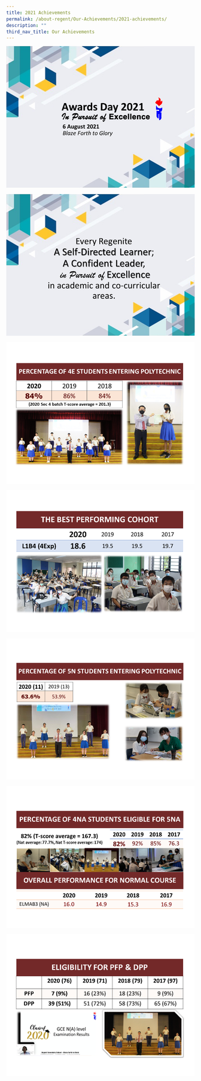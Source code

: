```yaml
---
title: 2021 Achievements
permalink: /about-regent/Our-Achievements/2021-achievements/
description: ""
third_nav_title: Our Achievements
---
```

![](/images/Slide-1.png)

![](/images/Slide2.png)

![](/images/Slide3.png)

![](/images/Slide4.png)

![](/images/Slide5.png)

![](/images/Slide6.png)

![](/images/Slide7.png)